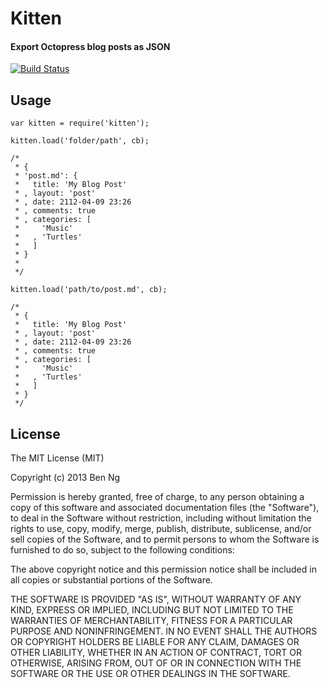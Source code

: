# Kitten

#### Export Octopress blog posts as JSON

[![Build Status](https://travis-ci.org/ben-ng/kitten-js.png)](https://travis-ci.org/ben-ng/kitten-js)

## Usage

```
var kitten = require('kitten');

kitten.load('folder/path', cb);

/*
 * {
 * 'post.md': {
 *   title: 'My Blog Post'
 * , layout: 'post'
 * , date: 2112-04-09 23:26
 * , comments: true
 * , categories: [
 *     'Music'
 *   , 'Turtles'
 *   ]
 * }
 *
 */

kitten.load('path/to/post.md', cb);

/*
 * {
 *   title: 'My Blog Post'
 * , layout: 'post'
 * , date: 2112-04-09 23:26
 * , comments: true
 * , categories: [
 *     'Music'
 *   , 'Turtles'
 *   ]
 * }
 */

```

## License

The MIT License (MIT)

Copyright (c) 2013 Ben Ng

Permission is hereby granted, free of charge, to any person obtaining a copy
of this software and associated documentation files (the "Software"), to deal
in the Software without restriction, including without limitation the rights
to use, copy, modify, merge, publish, distribute, sublicense, and/or sell
copies of the Software, and to permit persons to whom the Software is
furnished to do so, subject to the following conditions:

The above copyright notice and this permission notice shall be included in
all copies or substantial portions of the Software.

THE SOFTWARE IS PROVIDED "AS IS", WITHOUT WARRANTY OF ANY KIND, EXPRESS OR
IMPLIED, INCLUDING BUT NOT LIMITED TO THE WARRANTIES OF MERCHANTABILITY,
FITNESS FOR A PARTICULAR PURPOSE AND NONINFRINGEMENT. IN NO EVENT SHALL THE
AUTHORS OR COPYRIGHT HOLDERS BE LIABLE FOR ANY CLAIM, DAMAGES OR OTHER
LIABILITY, WHETHER IN AN ACTION OF CONTRACT, TORT OR OTHERWISE, ARISING FROM,
OUT OF OR IN CONNECTION WITH THE SOFTWARE OR THE USE OR OTHER DEALINGS IN
THE SOFTWARE.
